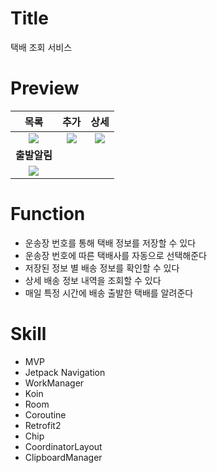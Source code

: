 # Title
택배 조회 서비스

# Preview
목록 | 추가 | 상세
:---: | :---: | :---:
<img src="https://user-images.githubusercontent.com/74343321/135188474-4f7ec6d7-c4ed-40db-8025-f37ed6822833.png"/> | <img src="https://user-images.githubusercontent.com/74343321/135188494-2f9d173b-f30b-433c-a572-e52e7a4a2415.png"/> | <img src="https://user-images.githubusercontent.com/74343321/135188522-b4a8ef36-e6ee-4677-90bb-39fbb93cae3a.png"/>
**출발알림** | |
<img src="https://user-images.githubusercontent.com/74343321/135188565-a5715587-0f0e-4a68-a670-5b2aec208e22.png"/> | | 

# Function
 * 운송장 번호를 통해 택배 정보를 저장할 수 있다
 * 운송장 번호에 따른 택배사를 자동으로 선택해준다
 * 저장된 정보 별 배송 정보를 확인할 수 있다
 * 상세 배송 정보 내역을 조회할 수 있다
 * 매일 특정 시간에 배송 출발한 택배를 알려준다

# Skill
 * MVP
 * Jetpack Navigation
 * WorkManager
 * Koin
 * Room
 * Coroutine
 * Retrofit2
 * Chip
 * CoordinatorLayout
 * ClipboardManager
